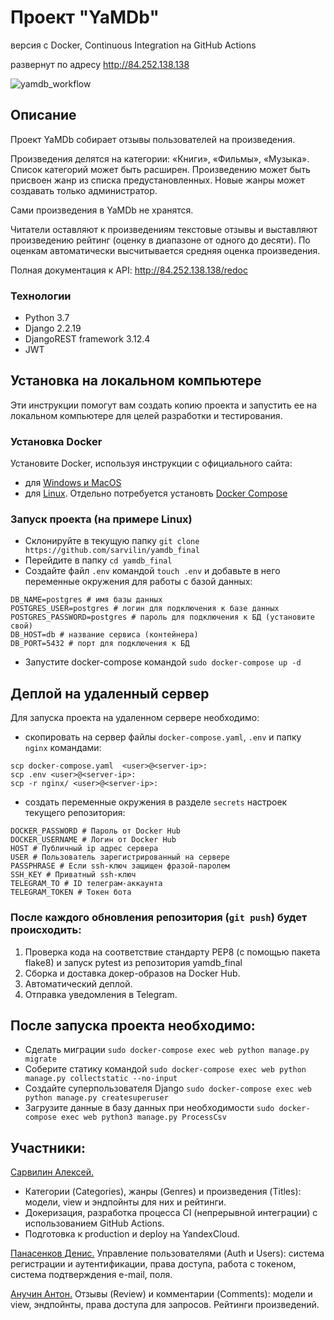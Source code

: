 # Проект "YaMDb"

версия c Docker, Continuous Integration на GitHub Actions

развернут по адресу http://84.252.138.138

![yamdb_workflow](https://github.com/sarvilin/yamdb_final/actions/workflows/yamdb_workflow.yml/badge.svg)

## Описание
Проект YaMDb собирает отзывы пользователей на произведения.

Произведения делятся на категории: «Книги», «Фильмы», «Музыка».
Список категорий может быть расширен.
Произведению может быть присвоен жанр из списка предустановленных.
Новые жанры может создавать только администратор.

Сами произведения в YaMDb не хранятся.

Читатели оставляют к произведениям текстовые отзывы и выставляют
произведению рейтинг (оценку в диапазоне от одного до десяти). 
По оценкам автоматически высчитывается средняя оценка произведения.

Полная документация к API:  http://84.252.138.138/redoc


###  Технологии
- Python 3.7
- Django 2.2.19
- DjangoREST framework 3.12.4
- JWT


## Установка на локальном компьютере
Эти инструкции помогут вам создать копию проекта и запустить ее на локальном компьютере для целей разработки и тестирования.

### Установка Docker
Установите Docker, используя инструкции с официального сайта:
- для [Windows и MacOS](https://www.docker.com/products/docker-desktop)
- для [Linux](https://docs.docker.com/engine/install/ubuntu/). Отдельно потребуется установть [Docker Compose](https://docs.docker.com/compose/install/)

### Запуск проекта (на примере Linux)

- Склонируйте в текущую папку `git clone https://github.com/sarvilin/yamdb_final`
- Перейдите в папку `cd yamdb_final`
- Создайте файл `.env` командой `touch .env` и добавьте в него переменные окружения для работы с базой данных:
```
DB_NAME=postgres # имя базы данных
POSTGRES_USER=postgres # логин для подключения к базе данных
POSTGRES_PASSWORD=postgres # пароль для подключения к БД (установите свой)
DB_HOST=db # название сервиса (контейнера)
DB_PORT=5432 # порт для подключения к БД 
```
- Запустите docker-compose командой `sudo docker-compose up -d`


## Деплой на удаленный сервер
Для запуска проекта на удаленном сервере необходимо:
- скопировать на сервер файлы `docker-compose.yaml`, `.env` и папку `nginx` командами:
```
scp docker-compose.yaml  <user>@<server-ip>:
scp .env <user>@<server-ip>:
scp -r nginx/ <user>@<server-ip>:

```
- создать переменные окружения в разделе `secrets` настроек текущего репозитория:
```
DOCKER_PASSWORD # Пароль от Docker Hub
DOCKER_USERNAME # Логин от Docker Hub
HOST # Публичный ip адрес сервера
USER # Пользователь зарегистрированный на сервере
PASSPHRASE # Если ssh-ключ защищен фразой-паролем
SSH_KEY # Приватный ssh-ключ
TELEGRAM_TO # ID телеграм-аккаунта
TELEGRAM_TOKEN # Токен бота
```

### После каждого обновления репозитория (`git push`) будет происходить:
1. Проверка кода на соответствие стандарту PEP8 (с помощью пакета flake8) и запуск pytest из репозитория yamdb_final
2. Сборка и доставка докер-образов на Docker Hub.
3. Автоматический деплой.
4. Отправка уведомления в Telegram.


## После запуска проекта необходимо:

- Сделать миграции `sudo docker-compose exec web python manage.py migrate`
- Соберите статику командой `sudo docker-compose exec web python manage.py collectstatic --no-input`
- Создайте суперпользователя Django `sudo docker-compose exec web python manage.py createsuperuser`
- Загрузите данные в базу данных при необходимости `sudo docker-compose exec web python3 manage.py ProcessCsv`

## Участники:

[Сарвилин Алексей.](https://github.com/sarvilin/yamdb_final) 
- Категории (Categories), жанры (Genres) и произведения (Titles): модели, view и эндпойнты для них и рейтинги. 
- Докеризация, разработка процесса CI (непрерывной интеграции) с использованием GitHub Actions. 
- Подготовка  к production и deploy на YandexCloud.

[Панасенков Денис.](https://github.com/uchastnik/api_yamdb)
Управление пользователями (Auth и Users): система регистрации и аутентификации, права доступа, работа с токеном, система подтверждения e-mail, поля.

[Анучин Антон.](https://github.com/Homer-Ford/yamdb_final)
Отзывы (Review) и комментарии (Comments): модели и view, эндпойнты, права доступа для запросов. Рейтинги произведений.